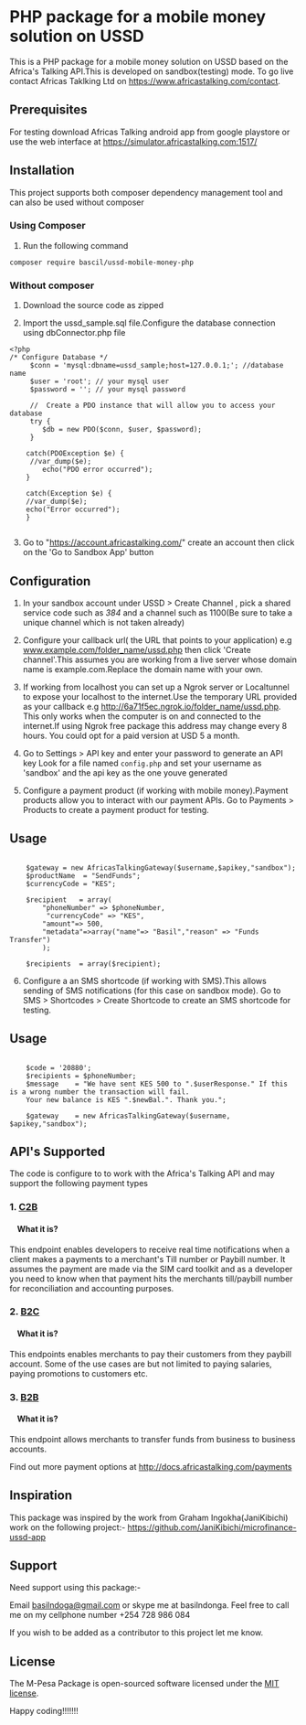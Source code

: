# PHP package for a mobile money solution on USSD

This is a PHP package for a mobile money solution on USSD based on the Africa's Talking API.This is developed on sandbox(testing) mode. To go live contact Africas Taklking Ltd on https://www.africastalking.com/contact.

## Prerequisites

For testing download Africas Talking android app from google playstore or use the web interface at https://simulator.africastalking.com:1517/


## Installation

This project supports both composer dependency management tool and can also be used without composer

### Using Composer
1. Run the following command
```
composer require bascil/ussd-mobile-money-php
```
### Without composer

1. Download the source code as zipped 

2. Import the ussd_sample.sql file.Configure the database connection using dbConnector.php file
``` 
<?php 
/* Configure Database */
     $conn = 'mysql:dbname=ussd_sample;host=127.0.0.1;'; //database name
     $user = 'root'; // your mysql user 
     $password = ''; // your mysql password

     //  Create a PDO instance that will allow you to access your database
     try {
        $db = new PDO($conn, $user, $password);
     }

    catch(PDOException $e) {
     //var_dump($e);
        echo("PDO error occurred");
    }

    catch(Exception $e) {
    //var_dump($e);
    echo("Error occurred");
    }
    
```
3. Go to "https://account.africastalking.com/" create an account then click on the 'Go to Sandbox App' button

## Configuration

1. In your sandbox account under USSD > Create Channel , pick a shared service code  such as *384* and a channel such as 1100(Be sure to take a unique channel which is not taken already)

2. Configure your callback url( the URL that points to your application) e.g www.example.com/folder_name/ussd.php then click 'Create channel'.This assumes you are working from a live server whose domain name is example.com.Replace the domain name with your own.

3. If working from localhost you can set up a Ngrok server or Localtunnel to expose your localhost to the internet.Use the temporary URL provided as your callback e.g  http://6a71f5ec.ngrok.io/folder_name/ussd.php. This only works when the computer is on and connected to the internet.If using Ngrok free package this address may change every 8 hours. You could opt for a paid version at USD 5 a month.


4. Go to Settings > API key and enter your password to generate an API key Look for a file named `config.php` and set your username as 'sandbox' and the api key as the one youve generated

5. Configure a payment product (if working with mobile money).Payment products allow you to interact with our payment APIs. Go to Payments > Products to create a payment product for testing. 


## Usage
```
   
    $gateway = new AfricasTalkingGateway($username,$apikey,"sandbox");
    $productName  = "SendFunds"; 
    $currencyCode = "KES";

    $recipient   = array(
        "phoneNumber" => $phoneNumber,
         "currencyCode" => "KES", 
        "amount"=> 500,
        "metadata"=>array("name"=> "Basil","reason" => "Funds Transfer")
        );

    $recipients  = array($recipient);

```

6. Configure a an SMS shortcode (if working with SMS).This allows sending of SMS notifications (for this case on sandbox mode). Go to SMS > Shortcodes > Create Shortcode to create an SMS shortcode for testing. 


## Usage
```
   
    $code = '20880';
    $recipients = $phoneNumber;
    $message    = "We have sent KES 500 to ".$userResponse." If this is a wrong number the transaction will fail.
    Your new balance is KES ".$newBal.". Thank you.";

    $gateway    = new AfricasTalkingGateway($username, $apikey,"sandbox");

```

## API's Supported
The code  is configure to to work with the Africa's Talking API and may support the following payment types


### 1. [C2B](https://developer.safaricom.co.ke/docs#c2b-api)
#### &nbsp; &nbsp; What it is?
This endpoint enables developers to receive real time notifications when a client makes a payments to a merchant's Till number or Paybill number. It assumes the payment are made via the SIM card toolkit and as a developer you need to know when that payment hits the merchants till/paybill number for reconciliation and accounting purposes.


### 2. [B2C](https://developer.safaricom.co.ke/docs#b2c-api)
#### &nbsp; &nbsp; What it is?
This endpoints enables merchants to pay their customers from they paybill account. Some of the use cases are but not limited to paying salaries, paying promotions to customers etc.

### 3. [B2B](https://developer.safaricom.co.ke/docs#b2b-api)
#### &nbsp; &nbsp; What it is?
This endpoint allows merchants to transfer funds from business to business accounts. 

Find out more payment options at http://docs.africastalking.com/payments


## Inspiration

This package was inspired by the work from Graham Ingokha(JaniKibichi) work on the following project:-
https://github.com/JaniKibichi/microfinance-ussd-app


## Support
Need support using this package:-

Email basilndoga@gmail.com or skype me at basilndonga. Feel free to call me on my cellphone number +254 728 986 084

If you wish to be added as a contributor to this project let me know.

## License

The M-Pesa Package is open-sourced software licensed under the [MIT license](http://opensource.org/licenses/MIT).

Happy coding!!!!!!!

